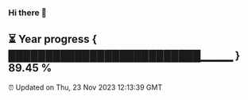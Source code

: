 ### Hi there 👋
⏳ Year progress { ██████████████████████████▁▁▁▁ } 89.45 %
---
⏰ Updated on Thu, 23 Nov 2023 12:13:39 GMT

